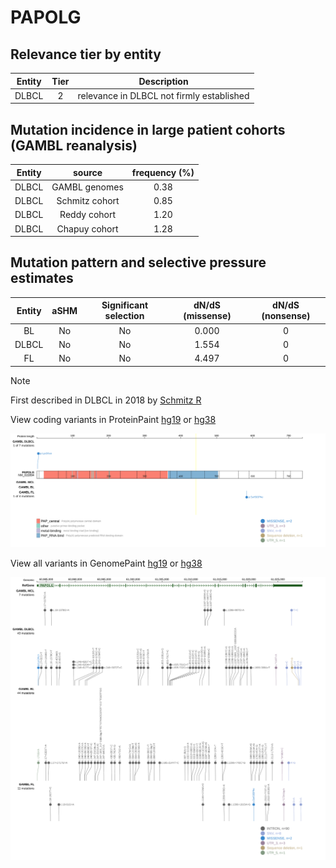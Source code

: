 # PAPOLG

## Relevance tier by entity

|Entity|Tier|Description                              |
|:------:|:----:|-----------------------------------------|
|DLBCL |2   |relevance in DLBCL not firmly established|

## Mutation incidence in large patient cohorts (GAMBL reanalysis)

|Entity|source        |frequency (%)|
|:------:|:--------------:|:-------------:|
|DLBCL |GAMBL genomes |0.38         |
|DLBCL |Schmitz cohort|0.85         |
|DLBCL |Reddy cohort  |1.20         |
|DLBCL |Chapuy cohort |1.28         |

## Mutation pattern and selective pressure estimates

|Entity|aSHM|Significant selection|dN/dS (missense)|dN/dS (nonsense)|
|:------:|:----:|:---------------------:|:----------------:|:----------------:|
|BL    |No  |No                   |0.000           |0               |
|DLBCL |No  |No                   |1.554           |0               |
|FL    |No  |No                   |4.497           |0               |


> [!NOTE]
> First described in DLBCL in 2018 by [Schmitz R](https://pubmed.ncbi.nlm.nih.gov/29641966)


View coding variants in ProteinPaint [hg19](https://morinlab.github.io/LLMPP/GAMBL/PAPOLG_protein.html)  or [hg38](https://morinlab.github.io/LLMPP/GAMBL/PAPOLG_protein_hg38.html)

![image](images/proteinpaint/PAPOLG_NM_022894.svg)

View all variants in GenomePaint [hg19](https://morinlab.github.io/LLMPP/GAMBL/PAPOLG.html)  or [hg38](https://morinlab.github.io/LLMPP/GAMBL/PAPOLG_hg38.html)

![image](images/proteinpaint/PAPOLG.svg)

